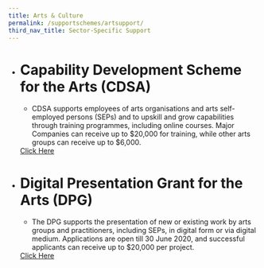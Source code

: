```yaml
---
title: Arts & Culture
permalink: /supportschemes/artsupport/
third_nav_title: Sector-Specific Support
---
```


<div class="gobizfinapplyTable">
  <ul class="gobizfinapplyTable-firstTable">
    <li class="gobizfinapplyTable-firstTable_table">
      <h1 class="gobizfinapplyTable-firstTable_table__header">Capability Development Scheme for the Arts (CDSA)</h1>
      <ul class="gobizfinapplyTable-firstTable_table__options">
        <li>CDSA supports employees of arts organisations and arts self-employed persons (SEPs) and to upskill and grow capabilities through training programmes, including online courses. Major Companies can receive up to $20,000 for training, while other arts groups can receive up to $6,000.</li>
      </ul>
      <a href="https://go.gov.sg/cds"><div class="gobizfinapplyTable-firstTable_table__getstart">Click Here</div></a>
    </li>
  </ul>
</div>

<div class="gobizfinapplyTable">
  <ul class="gobizfinapplyTable-firstTable">
    <li class="gobizfinapplyTable-firstTable_table">
      <h1 class="gobizfinapplyTable-firstTable_table__header">Digital Presentation Grant for the Arts (DPG)</h1>
      <ul class="gobizfinapplyTable-firstTable_table__options">
        <li>The DPG supports the presentation of new or existing work by arts groups and practitioners, including SEPs, in digital form or via digital medium. Applications are open till 30 June 2020, and successful applicants can receive up to $20,000 per project.</li>
      </ul>
      <a href="https://go.gov.sg/nacadvisory"><div class="gobizfinapplyTable-firstTable_table__getstart">Click Here</div></a>
    </li>
  </ul>
</div>
